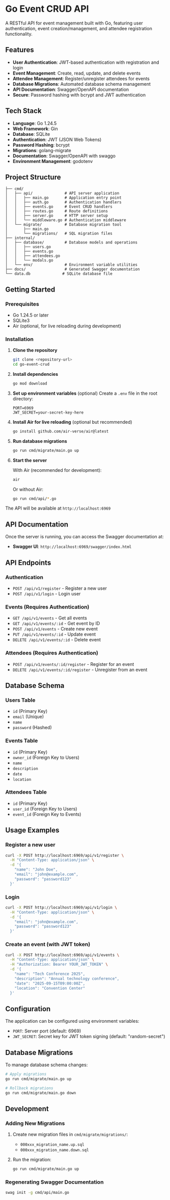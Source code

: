 # Go Event CRUD API

A RESTful API for event management built with Go, featuring user authentication, event creation/management, and attendee registration functionality.

## Features

- **User Authentication**: JWT-based authentication with registration and login
- **Event Management**: Create, read, update, and delete events
- **Attendee Management**: Register/unregister attendees for events
- **Database Migrations**: Automated database schema management
- **API Documentation**: Swagger/OpenAPI documentation
- **Secure**: Password hashing with bcrypt and JWT authentication

## Tech Stack

- **Language**: Go 1.24.5
- **Web Framework**: Gin
- **Database**: SQLite
- **Authentication**: JWT (JSON Web Tokens)
- **Password Hashing**: bcrypt
- **Migrations**: golang-migrate
- **Documentation**: Swagger/OpenAPI with swaggo
- **Environment Management**: godotenv

## Project Structure

```
├── cmd/
│   ├── api/              # API server application
│   │   ├── main.go       # Application entry point
│   │   ├── auth.go       # Authentication handlers
│   │   ├── events.go     # Event CRUD handlers
│   │   ├── routes.go     # Route definitions
│   │   ├── server.go     # HTTP server setup
│   │   └── middleware.go # Authentication middleware
│   └── migrate/          # Database migration tool
│       ├── main.go
│       └── migrations/   # SQL migration files
├── internal/
│   ├── database/         # Database models and operations
│   │   ├── users.go
│   │   ├── events.go
│   │   ├── attendees.go
│   │   └── modals.go
│   └── env/              # Environment variable utilities
├── docs/                 # Generated Swagger documentation
└── data.db              # SQLite database file
```

## Getting Started

### Prerequisites

- Go 1.24.5 or later
- SQLite3
- Air (optional, for live reloading during development)

### Installation

1. **Clone the repository**
   ```bash
   git clone <repository-url>
   cd go-event-crud
   ```

2. **Install dependencies**
   ```bash
   go mod download
   ```

3. **Set up environment variables** (optional)
   Create a `.env` file in the root directory:
   ```env
   PORT=6969
   JWT_SECRET=your-secret-key-here
   ```

4. **Install Air for live reloading** (optional but recommended)
   ```bash
   go install github.com/air-verse/air@latest
   ```

5. **Run database migrations**
   ```bash
   go run cmd/migrate/main.go up
   ```

6. **Start the server**
   
   With Air (recommended for development):
   ```bash
   air
   ```
   
   Or without Air:
   ```bash
   go run cmd/api/*.go
   ```

The API will be available at `http://localhost:6969`

## API Documentation

Once the server is running, you can access the Swagger documentation at:
- **Swagger UI**: `http://localhost:6969/swagger/index.html`

## API Endpoints

### Authentication
- `POST /api/v1/register` - Register a new user
- `POST /api/v1/login` - Login user

### Events (Requires Authentication)
- `GET /api/v1/events` - Get all events
- `GET /api/v1/events/:id` - Get event by ID
- `POST /api/v1/events` - Create new event
- `PUT /api/v1/events/:id` - Update event
- `DELETE /api/v1/events/:id` - Delete event

### Attendees (Requires Authentication)
- `POST /api/v1/events/:id/register` - Register for an event
- `DELETE /api/v1/events/:id/register` - Unregister from an event

## Database Schema

### Users Table
- `id` (Primary Key)
- `email` (Unique)
- `name`
- `password` (Hashed)

### Events Table
- `id` (Primary Key)
- `owner_id` (Foreign Key to Users)
- `name`
- `description`
- `date`
- `location`

### Attendees Table
- `id` (Primary Key)
- `user_id` (Foreign Key to Users)
- `event_id` (Foreign Key to Events)

## Usage Examples

### Register a new user
```bash
curl -X POST http://localhost:6969/api/v1/register \
  -H "Content-Type: application/json" \
  -d '{
    "name": "John Doe",
    "email": "john@example.com",
    "password": "password123"
  }'
```

### Login
```bash
curl -X POST http://localhost:6969/api/v1/login \
  -H "Content-Type: application/json" \
  -d '{
    "email": "john@example.com",
    "password": "password123"
  }'
```

### Create an event (with JWT token)
```bash
curl -X POST http://localhost:6969/api/v1/events \
  -H "Content-Type: application/json" \
  -H "Authorization: Bearer YOUR_JWT_TOKEN" \
  -d '{
    "name": "Tech Conference 2025",
    "description": "Annual technology conference",
    "date": "2025-09-15T09:00:00Z",
    "location": "Convention Center"
  }'
```

## Configuration

The application can be configured using environment variables:

- `PORT`: Server port (default: 6969)
- `JWT_SECRET`: Secret key for JWT token signing (default: "random-secret")

## Database Migrations

To manage database schema changes:

```bash
# Apply migrations
go run cmd/migrate/main.go up

# Rollback migrations
go run cmd/migrate/main.go down
```

## Development

### Adding New Migrations

1. Create new migration files in `cmd/migrate/migrations/`:
   - `000xxx_migration_name.up.sql`
   - `000xxx_migration_name.down.sql`

2. Run the migration:
   ```bash
   go run cmd/migrate/main.go up
   ```

### Regenerating Swagger Documentation

```bash
swag init -g cmd/api/main.go
```
